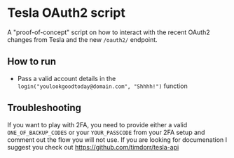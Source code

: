 # Tesla OAuth2 script
A "proof-of-concept" script on how to interact with the recent OAuth2 changes from Tesla and the new `/oauth2/` endpoint.

## How to run
- Pass a valid account details in the `login("youlookgoodtoday@domain.com", "Shhhh!")` function

## Troubleshooting
If you want to play with 2FA, you need to provide either a valid `ONE_OF_BACKUP_CODES` or your `YOUR_PASSCODE` from your 2FA setup and comment out the flow you will not use. If you are looking for documenation I suggest you check out https://github.com/timdorr/tesla-api
